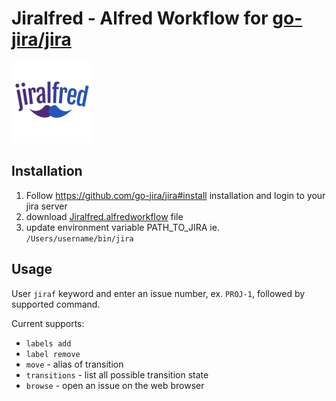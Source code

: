 # Jiralfred - Alfred Workflow for [go-jira/jira](https://github.com/go-jira/jira)

<img src="./icon.png" alt="logo" width="130"/>

## Installation

1. Follow https://github.com/go-jira/jira#install installation and login to your jira server
2. download [Jiralfred.alfredworkflow](Jiralfred.alfredworkflow) file
3. update environment variable PATH_TO_JIRA ie. `/Users/username/bin/jira`

## Usage

User `jiraf` keyword and enter an issue number, ex. `PROJ-1`, followed by supported command. 

Current supports:
* `labels add`
* `label remove`
* `move` - alias of transition
* `transitions` - list all possible transition state
* `browse` - open an issue on the web browser
